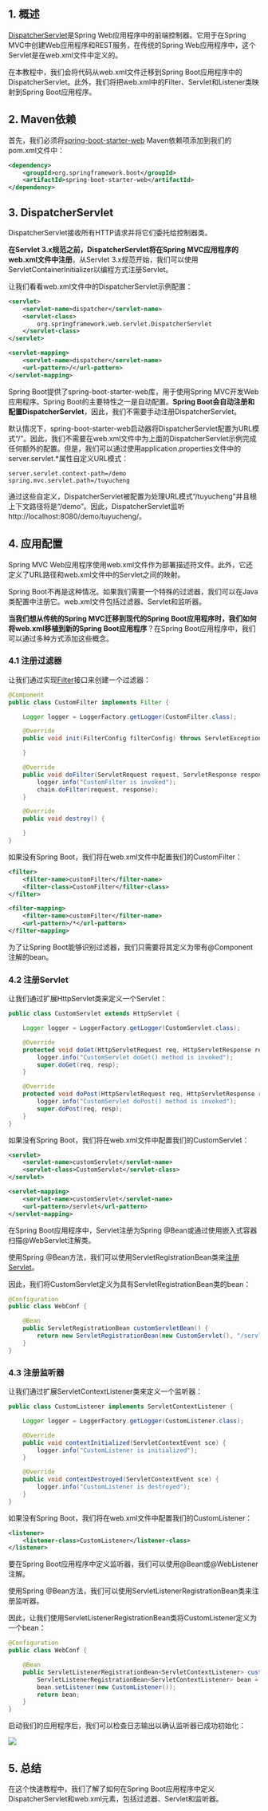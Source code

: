 ## 1. 概述

[DispatcherServlet](https://www.baeldung.com/spring-dispatcherservlet)是Spring Web应用程序中的前端控制器。它用于在Spring MVC中创建Web应用程序和REST服务，在传统的Spring Web应用程序中，这个Servlet是在web.xml文件中定义的。

在本教程中，我们会将代码从web.xml文件迁移到Spring Boot应用程序中的DispatcherServlet。此外，我们将把web.xml中的Filter、Servlet和Listener类映射到Spring Boot应用程序。

## 2. Maven依赖

首先，我们必须将[spring-boot-starter-web](https://search.maven.org/artifact/org.springframework.boot/spring-boot-starter-web) Maven依赖项添加到我们的pom.xml文件中：

```xml
<dependency>
    <groupId>org.springframework.boot</groupId>
    <artifactId>spring-boot-starter-web</artifactId>
</dependency>
```

## 3. DispatcherServlet

DispatcherServlet接收所有HTTP请求并将它们委托给控制器类。

**在Servlet 3.x规范之前，DispatcherServlet将在Spring MVC应用程序的web.xml文件中注册**。从Servlet 3.x规范开始，我们可以使用ServletContainerInitializer以编程方式注册Servlet。

让我们看看web.xml文件中的DispatcherServlet示例配置：

```xml
<servlet>
    <servlet-name>dispatcher</servlet-name>
    <servlet-class>
        org.springframework.web.servlet.DispatcherServlet
    </servlet-class>
</servlet>

<servlet-mapping>
    <servlet-name>dispatcher</servlet-name>
    <url-pattern>/</url-pattern>
</servlet-mapping>
```

Spring Boot提供了spring-boot-starter-web库，用于使用Spring MVC开发Web应用程序。Spring Boot的主要特性之一是自动配置。**Spring Boot会自动注册和配置DispatcherServlet**，因此，我们不需要手动注册DispatcherServlet。

默认情况下，spring-boot-starter-web启动器将DispatcherServlet配置为URL模式“/”。因此，我们不需要在web.xml文件中为上面的DispatcherServlet示例完成任何额外的配置。但是，我们可以通过使用application.properties文件中的server.servlet.*属性自定义URL模式：

```properties
server.servlet.context-path=/demo
spring.mvc.servlet.path=/tuyucheng
```

通过这些自定义，DispatcherServlet被配置为处理URL模式“/tuyucheng”并且根上下文路径将是“/demo”。因此，DispatcherServlet监听http://localhost:8080/demo/tuyucheng/。

## 4. 应用配置

Spring MVC Web应用程序使用web.xml文件作为部署描述符文件。此外，它还定义了URL路径和web.xml文件中的Servlet之间的映射。

Spring Boot不再是这种情况。如果我们需要一个特殊的过滤器，我们可以在Java类配置中注册它。web.xml文件包括过滤器、Servlet和监听器。

**当我们想从传统的Spring MVC迁移到现代的Spring Boot应用程序时，我们如何将web.xml移植到新的Spring Boot应用程序**？在Spring Boot应用程序中，我们可以通过多种方式添加这些概念。

### 4.1 注册过滤器

让我们通过实现[Filter](https://www.baeldung.com/spring-boot-add-filter)接口来创建一个过滤器：

```java
@Component
public class CustomFilter implements Filter {

    Logger logger = LoggerFactory.getLogger(CustomFilter.class);

    @Override
    public void init(FilterConfig filterConfig) throws ServletException {

    }

    @Override
    public void doFilter(ServletRequest request, ServletResponse response, FilterChain chain) throws IOException, ServletException {
        logger.info("CustomFilter is invoked");
        chain.doFilter(request, response);
    }

    @Override
    public void destroy() {

    }
}
```

如果没有Spring Boot，我们将在web.xml文件中配置我们的CustomFilter：

```xml
<filter>
    <filter-name>customFilter</filter-name>
    <filter-class>CustomFilter</filter-class>
</filter>

<filter-mapping>
    <filter-name>customFilter</filter-name>
    <url-pattern>/*</url-pattern>
</filter-mapping>
```

为了让Spring Boot能够识别过滤器，我们只需要将其定义为带有@Component注解的bean。

### 4.2 注册Servlet

让我们通过扩展HttpServlet类来定义一个Servlet：

```java
public class CustomServlet extends HttpServlet {

    Logger logger = LoggerFactory.getLogger(CustomServlet.class);

    @Override
    protected void doGet(HttpServletRequest req, HttpServletResponse resp) throws ServletException, IOException {
        logger.info("CustomServlet doGet() method is invoked");
        super.doGet(req, resp);
    }

    @Override
    protected void doPost(HttpServletRequest req, HttpServletResponse resp) throws ServletException, IOException {
        logger.info("CustomServlet doPost() method is invoked");
        super.doPost(req, resp);
    }
}
```

如果没有Spring Boot，我们将在web.xml文件中配置我们的CustomServlet：

```xml
<servlet>
    <servlet-name>customServlet</servlet-name>
    <servlet-class>CustomServlet</servlet-class>
</servlet>

<servlet-mapping>
    <servlet-name>customServlet</servlet-name>
    <url-pattern>/servlet</url-pattern>
</servlet-mapping>
```

在Spring Boot应用程序中，Servlet注册为Spring @Bean或通过使用嵌入式容器扫描@WebServlet注解类。

使用Spring @Bean方法，我们可以使用ServletRegistrationBean类来[注册Servlet](https://www.baeldung.com/register-servlet#registering-servlets-in-spring-boot)。

因此，我们将CustomServlet定义为具有ServletRegistrationBean类的bean：


```java
@Configuration
public class WebConf {

    @Bean
    public ServletRegistrationBean customServletBean() {
        return new ServletRegistrationBean(new CustomServlet(), "/servlet");
    }
}
```

### 4.3 注册监听器

让我们通过扩展ServletContextListener类来定义一个监听器：

```java
public class CustomListener implements ServletContextListener {

    Logger logger = LoggerFactory.getLogger(CustomListener.class);

    @Override
    public void contextInitialized(ServletContextEvent sce) {
        logger.info("CustomListener is initialized");
    }

    @Override
    public void contextDestroyed(ServletContextEvent sce) {
        logger.info("CustomListener is destroyed");
    }
}
```

如果没有Spring Boot，我们将在web.xml文件中配置我们的CustomListener：

```xml
<listener>
    <listener-class>CustomListener</listener-class>
</listener>
```

要在Spring Boot应用程序中定义监听器，我们可以使用@Bean或@WebListener注解。

使用Spring @Bean方法，我们可以使用ServletListenerRegistrationBean类来注册监听器。

因此，让我们使用ServletListenerRegistrationBean类将CustomListener定义为一个bean：

```java
@Configuration
public class WebConf {

    @Bean
    public ServletListenerRegistrationBean<ServletContextListener> customListenerBean() {
        ServletListenerRegistrationBean<ServletContextListener> bean = new ServletListenerRegistrationBean();
        bean.setListener(new CustomListener());
        return bean;
    }
}
```

启动我们的应用程序后，我们可以检查日志输出以确认监听器已成功初始化：

<img src="../assets/img.png">

## 5. 总结

在这个快速教程中，我们了解了如何在Spring Boot应用程序中定义DispatcherServlet和web.xml元素，包括过滤器、Servlet和监听器。